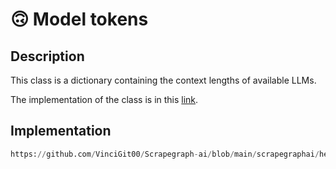 # 🙃 Model tokens

## Description
This class is a dictionary containing the context lengths of available LLMs.

The implementation of the class is in this [link](https://github.com/VinciGit00/Scrapegraph-ai/blob/main/scrapegraphai/helpers/models_tokens.py).

## Implementation
```python reference title="Model tokens"
https://github.com/VinciGit00/Scrapegraph-ai/blob/main/scrapegraphai/helpers/models_tokens.py
```

